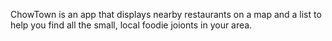 ChowTown is an app that displays nearby restaurants on a map and a list to help you find all the small, local foodie joionts in your area.
